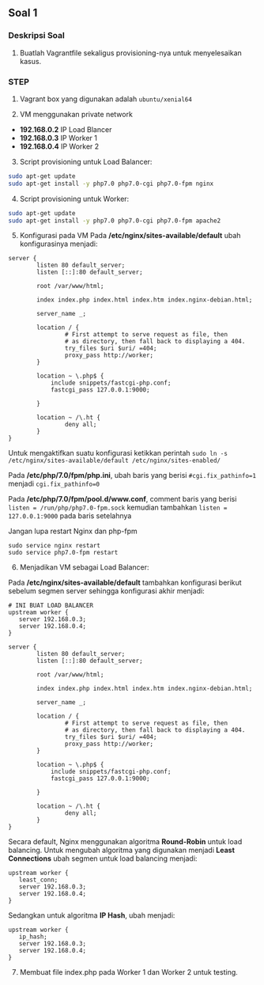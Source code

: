 ## Soal 1

### Deskripsi Soal
1. Buatlah Vagrantfile sekaligus provisioning-nya untuk menyelesaikan kasus.

### STEP
1. Vagrant box yang digunakan adalah `ubuntu/xenial64`

2. VM menggunakan private network
- __192.168.0.2__ IP Load Blancer
- __192.168.0.3__ IP Worker 1
- __192.168.0.4__ IP Worker 2

3. Script provisioning untuk Load Balancer:
```bash
sudo apt-get update
sudo apt-get install -y php7.0 php7.0-cgi php7.0-fpm nginx
```

4. Script provisioning untuk Worker:
```bash
sudo apt-get update
sudo apt-get install -y php7.0 php7.0-cgi php7.0-fpm apache2
```

5. Konfigurasi pada VM
Pada __/etc/nginx/sites-available/default__ ubah konfigurasinya menjadi:
```
server {
        listen 80 default_server;
        listen [::]:80 default_server;

        root /var/www/html;

        index index.php index.html index.htm index.nginx-debian.html;

        server_name _;

        location / {
                # First attempt to serve request as file, then
                # as directory, then fall back to displaying a 404.
                try_files $uri $uri/ =404;
                proxy_pass http://worker;
        }

        location ~ \.php$ {
            include snippets/fastcgi-php.conf;
            fastcgi_pass 127.0.0.1:9000;

        }

        location ~ /\.ht {
                deny all;
        }
}
```

Untuk mengaktifkan suatu konfigurasi ketikkan perintah `sudo ln -s /etc/nginx/sites-available/default /etc/nginx/sites-enabled/`

Pada __/etc/php/7.0/fpm/php.ini__, ubah baris yang berisi `#cgi.fix_pathinfo=1` menjadi `cgi.fix_pathinfo=0`

Pada __/etc/php/7.0/fpm/pool.d/www.conf__, comment baris yang berisi `listen = /run/php/php7.0-fpm.sock` kemudian tambahkan `listen = 127.0.0.1:9000` pada baris setelahnya

Jangan lupa restart Nginx dan php-fpm
```
sudo service nginx restart
sudo service php7.0-fpm restart
```

6. Menjadikan VM sebagai Load Balancer:

Pada __/etc/nginx/sites-available/default__ tambahkan konfigurasi berikut sebelum segmen server sehingga konfigurasi akhir menjadi:
```
# INI BUAT LOAD BALANCER
upstream worker {
   server 192.168.0.3;
   server 192.168.0.4;
}

server {
        listen 80 default_server;
        listen [::]:80 default_server;

        root /var/www/html;

        index index.php index.html index.htm index.nginx-debian.html;

        server_name _;

        location / {
                # First attempt to serve request as file, then
                # as directory, then fall back to displaying a 404.
                try_files $uri $uri/ =404;
                proxy_pass http://worker;
        }

        location ~ \.php$ {
            include snippets/fastcgi-php.conf;
            fastcgi_pass 127.0.0.1:9000;

        }

        location ~ /\.ht {
                deny all;
        }
}
```

Secara default, Nginx menggunakan algoritma __Round-Robin__ untuk load balancing. Untuk mengubah algoritma yang digunakan menjadi __Least Connections__ ubah segmen untuk load balancing menjadi:
```
upstream worker {
   least_conn;
   server 192.168.0.3;
   server 192.168.0.4;
}
```

Sedangkan untuk algoritma __IP Hash__, ubah menjadi:
```
upstream worker {
   ip_hash;
   server 192.168.0.3;
   server 192.168.0.4;
}
```

7. Membuat file index.php pada Worker 1 dan Worker 2 untuk testing.
